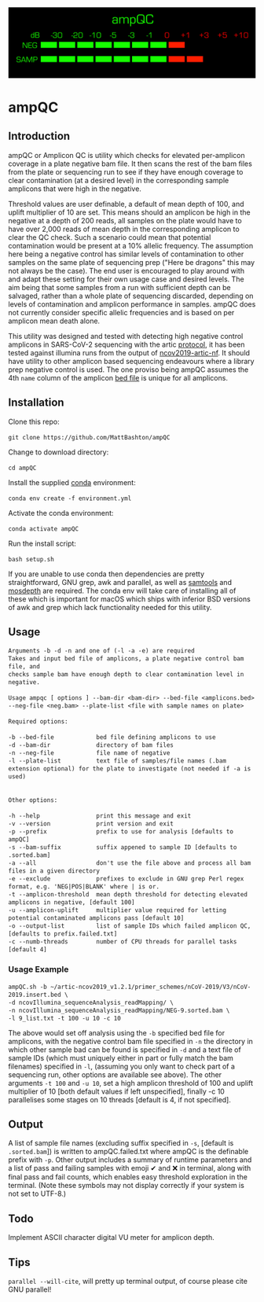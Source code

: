 ![ampQC](ampQC.svg)
# ampQC

## Introduction
ampQC or Amplicon QC is utility which checks for elevated per-amplicon coverage in a plate negative bam file. It then scans the rest of the bam files from the plate or sequencing run to see if they have enough coverage to clear contamination (at a desired level) in the corresponding sample amplicons that were high in the negative.  

Threshold values are user definable, a default of mean depth of 100, and uplift multiplier of 10 are set. This means should an amplicon be high in the negative at a depth of 200 reads, all samples on the plate would have to have over 2,000 reads of mean depth in the corresponding amplicon to clear the QC check. Such a scenario could mean that potential contamination would be present at a 10% allelic frequency.  The assumption here being a negative control has similar levels of contamination to other samples on the same plate of sequencing prep ("Here be dragons" this may not always be the case).  The end user is encouraged to play around with and adapt these setting for their own usage case and desired levels.  The aim being that some samples from a run with sufficient depth can be salvaged, rather than a whole plate of sequencing discarded, depending on levels of contamination and amplicon performance in samples.  ampQC does not currently consider specific allelic frequencies and is based on per amplicon mean death alone.

This utility was designed and tested with detecting high negative control amplicons in SARS-CoV-2 sequencing with the artic [protocol](https://artic.network/ncov-2019), it has been tested against illumina runs from the output of [ncov2019-artic-nf](https://github.com/connor-lab/ncov2019-artic-nf).  It should have utility to other amplicon based sequencing endeavours where a library prep negative control is used. The one proviso being ampQC assumes the 4th `name` column of the amplicon [bed file](https://en.wikipedia.org/wiki/BED_(file_format)) is unique for all amplicons.

## Installation

Clone this repo:

`git clone https://github.com/MattBashton/ampQC`

Change to download directory:

`cd ampQC`

Install the supplied [conda](https://docs.conda.io/en/latest/miniconda.html) environment:

`conda env create -f environment.yml`

Activate the conda environment:

`conda activate ampQC`

Run the install script:

`bash setup.sh`

If you are unable to use conda then dependencies are pretty straightforward, GNU grep, awk and parallel, as well as [samtools](https://github.com/samtools/samtools) and [mosdepth](https://github.com/brentp/mosdepth) are required.  The conda env will take care of installing all of these which is important for macOS which ships with inferior BSD versions of awk and grep which lack functionality needed for this utility.

## Usage

```
Arguments -b -d -n and one of (-l -a -e) are required
Takes and input bed file of amplicons, a plate negative control bam file, and
checks sample bam have enough depth to clear contamination level in negative.

Usage ampqc [ options ] --bam-dir <bam-dir> --bed-file <amplicons.bed> --neg-file <neg.bam> --plate-list <file with sample names on plate>  

Required options:

-b --bed-file            bed file defining amplicons to use
-d --bam-dir             directory of bam files
-n --neg-file            file name of negative
-l --plate-list          text file of samples/file names (.bam extension optional) for the plate to investigate (not needed if -a is used)


Other options:

-h --help                print this message and exit
-v --version             print version and exit
-p --prefix              prefix to use for analysis [defaults to ampQC]
-s --bam-suffix          suffix appened to sample ID [defaults to .sorted.bam]
-a --all                 don't use the file above and process all bam files in a given directory
-e --exclude             prefixes to exclude in GNU grep Perl regex format, e.g. 'NEG|POS|BLANK' where | is or.
-t --amplicon-threshold  mean depth threshold for detecting elevated amplicons in negative, [default 100]
-u --amplicon-uplift     multiplier value required for letting potential contaminated amplicons pass [default 10]
-o --output-list         list of sample IDs which failed amplicon QC, [defaults to prefix.failed.txt]
-c --numb-threads        number of CPU threads for parallel tasks [default 4]
```
### Usage Example

```
ampQC.sh -b ~/artic-ncov2019_v1.2.1/primer_schemes/nCoV-2019/V3/nCoV-2019.insert.bed \
-d ncovIllumina_sequenceAnalysis_readMapping/ \
-n ncovIllumina_sequenceAnalysis_readMapping/NEG-9.sorted.bam \
-l 9_list.txt -t 100 -u 10 -c 10
```

The above would set off analysis using the `-b` specified bed file for amplicons, with the negative control bam file specified in `-n` the directory in which other sample bad can be found is specified in `-d` and a text file of sample IDs (which must uniquely either in part or fully match the bam filenames) specified in `-l`, (assuming you only want to check part of a sequencing run, other options are available see above).  The other arguments `-t 100` and `-u 10`, set a high amplicon threshold of 100 and uplift multiplier of 10 [both default values if left unspecified], finally -c 10 parallelises some stages on 10 threads [default is 4, if not specified].

## Output
A list of sample file names (excluding suffix specified in `-s`, [default is `.sorted.bam`]) is written to ampQC.failed.txt where ampQC is the definable prefix with `-p`.  Other output includes a summary of runtime parameters and a list of pass and failing samples with emoji ✔ and ❌ in terminal, along with final pass and fail counts, which enables easy threshold exploration in the terminal.  (Note these symbols may not display correctly if your system is not set to UTF-8.)

## Todo
Implement ASCII character digital VU meter for amplicon depth.

## Tips
`parallel --will-cite`, will pretty up terminal output, of course please cite GNU parallel!
